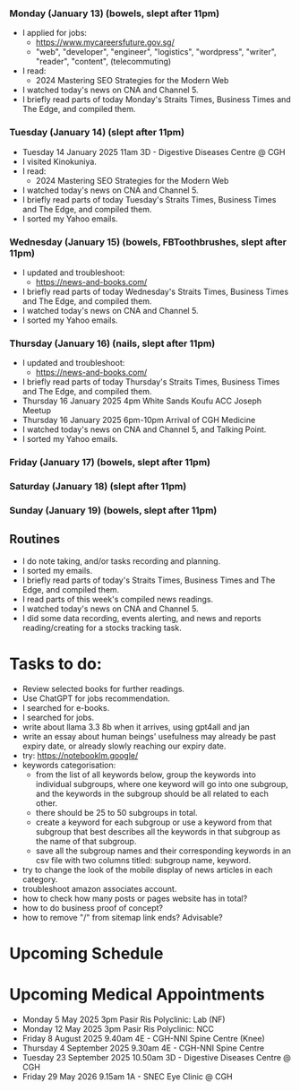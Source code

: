 ### Monday (January 13) (bowels, slept after 11pm)
- I applied for jobs:
    - https://www.mycareersfuture.gov.sg/
    - "web", "developer", "engineer", "logistics", "wordpress", "writer", "reader", "content", (telecommuting)
- I read:
    - 2024 Mastering SEO Strategies for the Modern Web
- I watched today's news on CNA and Channel 5.
- I briefly read parts of today Monday's Straits Times, Business Times and The Edge, and compiled them.

### Tuesday (January 14) (slept after 11pm)
- Tuesday 14 January 2025 11am 3D - Digestive Diseases Centre @ CGH
- I visited Kinokuniya.
- I read:
    - 2024 Mastering SEO Strategies for the Modern Web
- I watched today's news on CNA and Channel 5.
- I briefly read parts of today Tuesday's Straits Times, Business Times and The Edge, and compiled them.
- I sorted my Yahoo emails.

### Wednesday (January 15) (bowels, FBToothbrushes, slept after 11pm)
- I updated and troubleshoot:
    - https://news-and-books.com/
- I briefly read parts of today Wednesday's Straits Times, Business Times and The Edge, and compiled them.
- I watched today's news on CNA and Channel 5.
- I sorted my Yahoo emails.

### Thursday (January 16) (nails, slept after 11pm)
- I updated and troubleshoot:
    - https://news-and-books.com/
- I briefly read parts of today Thursday's Straits Times, Business Times and The Edge, and compiled them.
- Thursday 16 January 2025 4pm White Sands Koufu ACC Joseph Meetup
- Thursday 16 January 2025 6pm-10pm Arrival of CGH Medicine
- I watched today's news on CNA and Channel 5, and Talking Point.
- I sorted my Yahoo emails.

### Friday (January 17) (bowels, slept after 11pm)


### Saturday (January 18) (slept after 11pm)


### Sunday (January 19) (bowels, slept after 11pm)




## Routines
- I do note taking, and/or tasks recording and planning.
- I sorted my emails.
- I briefly read parts of today's Straits Times, Business Times and The Edge, and compiled them.
- I read parts of this week's compiled news readings.
- I watched today's news on CNA and Channel 5.
- I did some data recording, events alerting, and news and reports reading/creating for a stocks tracking task.

# Tasks to do:
- Review selected books for further readings.
- Use ChatGPT for jobs recommendation.
- I searched for e-books.
- I searched for jobs.
- write about llama 3.3 8b when it arrives, using gpt4all and jan
- write an essay about human beings' usefulness may already be past expiry date, or already slowly reaching our expiry date.
- try: https://notebooklm.google/
- keywords categorisation:
    - from the list of all keywords below, group the keywords into individual subgroups, where one keyword will go into one subgroup, and the keywords in the subgroup should be all related to each other.
    - there should be 25 to 50 subgroups in total.
    - create a keyword for each subgroup or use a keyword from that subgroup that best describes all the keywords in that subgroup as the name of that subgroup.
    - save all the subgroup names and their corresponding keywords in an csv file with two columns titled: subgroup name, keyword.
- try to change the look of the mobile display of news articles in each category.
- troubleshoot amazon associates account.
- how to check how many posts or pages website has in total?
- how to do business proof of concept?
- how to remove "/" from sitemap link ends?  Advisable?



# Upcoming Schedule

# Upcoming Medical Appointments
- Monday 5 May 2025 3pm Pasir Ris Polyclinic: Lab (NF)
- Monday 12 May 2025 3pm Pasir Ris Polyclinic: NCC
- Friday 8 August 2025 9.40am 4E - CGH-NNI Spine Centre (Knee)
- Thursday 4 September 2025 9.30am 4E - CGH-NNI Spine Centre
- Tuesday 23 September 2025 10.50am 3D - Digestive Diseases Centre @ CGH
- Friday 29 May 2026 9.15am 1A - SNEC Eye Clinic @ CGH
